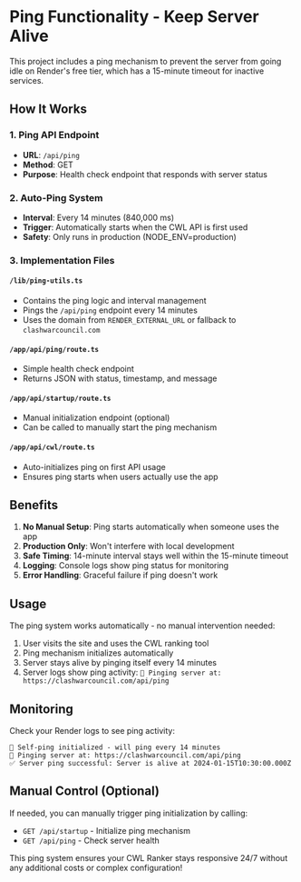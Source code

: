 # Ping Functionality - Keep Server Alive

This project includes a ping mechanism to prevent the server from going idle on Render's free tier, which has a 15-minute timeout for inactive services.

## How It Works

### 1. Ping API Endpoint
- **URL**: `/api/ping`
- **Method**: GET
- **Purpose**: Health check endpoint that responds with server status

### 2. Auto-Ping System
- **Interval**: Every 14 minutes (840,000 ms)
- **Trigger**: Automatically starts when the CWL API is first used
- **Safety**: Only runs in production (NODE_ENV=production)

### 3. Implementation Files

#### `/lib/ping-utils.ts`
- Contains the ping logic and interval management
- Pings the `/api/ping` endpoint every 14 minutes
- Uses the domain from `RENDER_EXTERNAL_URL` or fallback to `clashwarcouncil.com`

#### `/app/api/ping/route.ts`
- Simple health check endpoint
- Returns JSON with status, timestamp, and message

#### `/app/api/startup/route.ts`
- Manual initialization endpoint (optional)
- Can be called to manually start the ping mechanism

#### `/app/api/cwl/route.ts`
- Auto-initializes ping on first API usage
- Ensures ping starts when users actually use the app

## Benefits

1. **No Manual Setup**: Ping starts automatically when someone uses the app
2. **Production Only**: Won't interfere with local development
3. **Safe Timing**: 14-minute interval stays well within the 15-minute timeout
4. **Logging**: Console logs show ping status for monitoring
5. **Error Handling**: Graceful failure if ping doesn't work

## Usage

The ping system works automatically - no manual intervention needed:

1. User visits the site and uses the CWL ranking tool
2. Ping mechanism initializes automatically
3. Server stays alive by pinging itself every 14 minutes
4. Server logs show ping activity: `🏓 Pinging server at: https://clashwarcouncil.com/api/ping`

## Monitoring

Check your Render logs to see ping activity:
```
🏓 Self-ping initialized - will ping every 14 minutes
🏓 Pinging server at: https://clashwarcouncil.com/api/ping
✅ Server ping successful: Server is alive at 2024-01-15T10:30:00.000Z
```

## Manual Control (Optional)

If needed, you can manually trigger ping initialization by calling:
- `GET /api/startup` - Initialize ping mechanism
- `GET /api/ping` - Check server health

This ping system ensures your CWL Ranker stays responsive 24/7 without any additional costs or complex configuration! 